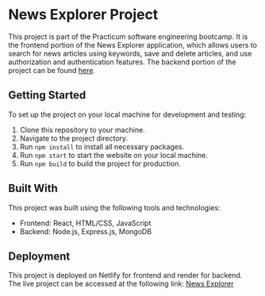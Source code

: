 # News Explorer Project

This project is part of the Practicum software engineering bootcamp. It is the frontend portion of the News Explorer application, which allows users to search for news articles using keywords, save and delete articles, and use authorization and authentication features. The backend portion of the project can be found [here](https://github.com/four88/news-explorer-backend).

## Getting Started

To set up the project on your local machine for development and testing:

1. Clone this repository to your machine.
2. Navigate to the project directory.
3. Run `npm install` to install all necessary packages.
4. Run `npm start` to start the website on your local machine.
5. Run `npm build` to build the project for production.

## Built With

This project was built using the following tools and technologies:

- Frontend: React, HTML/CSS, JavaScript
- Backend: Node.js, Express.js, MongoDB

## Deployment

This project is deployed on Netlify for frontend and render for backend.\
The live project can be accessed at the following link: [News Explorer](https://euphonious-twilight-07d568.netlify.app)

